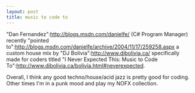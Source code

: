 ```yaml
--- 
layout: post
title: music to code to
---
```

"Dan Fernandez":http://blogs.msdn.com/danielfe/ (C# Program Manager) recently "pointed to":http://blogs.msdn.com/danielfe/archive/2004/11/17/259258.aspx  a custom house mix by "DJ Bolivia":http://www.djbolivia.ca/ specifically made for coders titled "I Never Expected This: Music to Code To":http://www.djbolivia.ca/bolivia.html#neverexpected.  

Overall, I think any good techno/house/acid jazz is pretty good for coding.  Other times I'm in a punk mood and play my NOFX collection.

